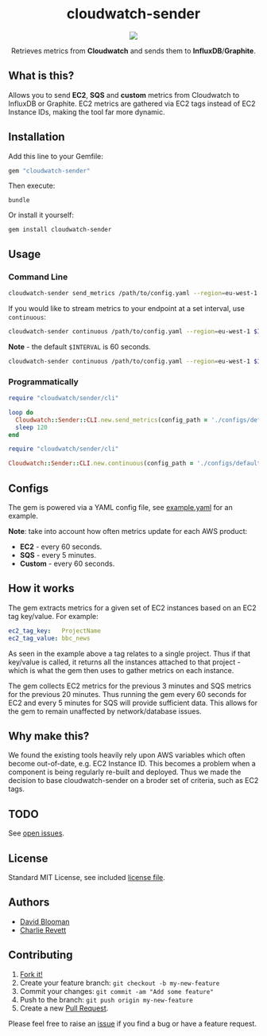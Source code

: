<h1 align="center">cloudwatch-sender</h1>

<p align="center">
  <a href="https://rubygems.org/gems/cloudwatch-sender"><img src="https://img.shields.io/gem/v/cloudwatch-sender.svg?style=flat-square"></a>
</p>

<p align="center">
  Retrieves metrics from <b>Cloudwatch</b> and sends them to <b>InfluxDB</b>/<b>Graphite</b>.
</p>

## What is this?

Allows you to send **EC2**, **SQS** and **custom** metrics from Cloudwatch to InfluxDB or Graphite. EC2 metrics are gathered via EC2 tags instead of EC2 Instance IDs, making the tool far more dynamic.

## Installation

Add this line to your Gemfile:

```ruby
gem "cloudwatch-sender"
```

Then execute:

```
bundle
```

Or install it yourself:

```
gem install cloudwatch-sender
```

## Usage

### Command Line

```sh
cloudwatch-sender send_metrics /path/to/config.yaml --region=eu-west-1 --access-key-id=$AWS_ACCESS_KEY --secret-access-key=$AWS_SECRET_KEY
```

If you would like to stream metrics to your endpoint at a set interval, use `continuous`:

```sh
cloudwatch-sender continuous /path/to/config.yaml --region=eu-west-1 $INTERVAL --access-key-id=$AWS_ACCESS_KEY --secret-access-key=$AWS_SECRET_KEY
```

**Note** - the default `$INTERVAL` is 60 seconds.

```sh
cloudwatch-sender continuous /path/to/config.yaml --region=eu-west-1 $INTERVAL --provider=iam
```

### Programmatically

```ruby
require "cloudwatch/sender/cli"

loop do
  Cloudwatch::Sender::CLI.new.send_metrics(config_path = './configs/default.yml', { 'region' => 'eu-west-1', 'provider' => 'iam'})
  sleep 120
end
```

```ruby
require "cloudwatch/sender/cli"

Cloudwatch::Sender::CLI.new.continuous(config_path = './configs/default.yml', 60, { 'region' => 'eu-west-1', 'provider' => 'iam'})
```

## Configs

The gem is powered via a YAML config file, see [example.yaml](https://github.com/BBC-News/cloudwatch-sender/blob/master/configs/example.yaml) for an example.

**Note**: take into account how often metrics update for each AWS product:

- **EC2** - every 60 seconds.
- **SQS** - every 5 minutes.
- **Custom** - every 60 seconds.

## How it works

The gem extracts metrics for a given set of EC2 instances based on an EC2 tag key/value. For example:

```yaml
ec2_tag_key:   ProjectName
ec2_tag_value: bbc_news
```

As seen in the example above a tag relates to a single project. Thus if that key/value is called, it returns all the instances attached to that project - which is what the gem then uses to gather metrics on each instance.

The gem collects EC2 metrics for the previous 3 minutes and SQS metrics for the previous 20 minutes. Thus running the gem every 60 seconds for EC2 and every 5 minutes for SQS will provide sufficient data. This allows for the gem to remain unaffected by network/database issues.

## Why make this?

We found the existing tools heavily rely upon AWS variables which often become out-of-date, e.g. EC2 Instance ID. This becomes a problem when a component is being regularly re-built and deployed. Thus we made the decision to base cloudwatch-sender on a broder set of criteria, such as EC2 tags.

## TODO

See [open issues](https://github.com/BBC-News/cloudwatch-sender/issues?utf8=%E2%9C%93&q=is%3Aopen+is%3Aissue+label%3Ato-do).

## License

Standard MIT License, see included [license file](https://github.com/BBC-News/cloudwatch-sender/blob/master/LICENSE.txt).

## Authors

- [David Blooman](http://twitter.com/dblooman)
- [Charlie Revett](http://twitter.com/charlierevett)

## Contributing

1. [Fork it!](https://github.com/bbc-news/cloudwatch-sender/fork)
2. Create your feature branch: `git checkout -b my-new-feature`
3. Commit your changes: `git commit -am "Add some feature"`
4. Push to the branch: `git push origin my-new-feature`
5. Create a new [Pull Request](https://github.com/BBC-News/cloudwatch-sender/compare).

Please feel free to raise an [issue](https://github.com/BBC-News/cloudwatch-sender/issues/new) if you find a bug or have a feature request.
